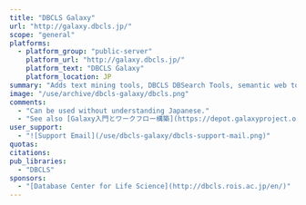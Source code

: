 ```yaml
---
title: "DBCLS Galaxy"
url: "http://galaxy.dbcls.jp/"
scope: "general"
platforms:
  - platform_group: "public-server"
    platform_url: "http://galaxy.dbcls.jp/"
    platform_text: "DBCLS Galaxy"
    platform_location: JP
summary: "Adds text mining tools, DBCLS DBSearch Tools, semantic web tools "
image: "/use/archive/dbcls-galaxy/dbcls.png"
comments:
  - "Can be used without understanding Japanese."
  - "See also [Galaxy入門とワークフロー構築](https://depot.galaxyproject.org/hub/attachments/documents/presentations/2013DDBJWorkflow.pdf) by [山口 敦子](mailto:atsuko AT dbcls DOT jp)"
user_support:
  - "![Support Email](/use/dbcls-galaxy/dbcls-support-mail.png)"
quotas:
citations:
pub_libraries:
  - "DBCLS"
sponsors:
  - "[Database Center for Life Science](http://dbcls.rois.ac.jp/en/)"
---
```


